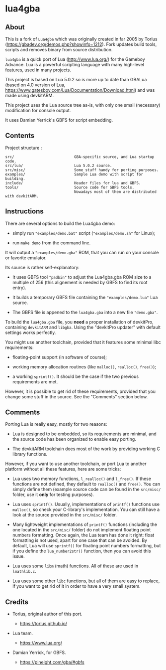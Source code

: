 # lua4gba

About
-------------------------------------------------------------------------------

This is a fork of `Lua4gba` which was originally created in far 2005 by
Torlus (https://gbadev.org/demos.php?showinfo=1212). Fork updates build tools,
scripts and removes binary from source distribution.

`lua4gba` is a quick port of Lua (http://www.lua.org/) for the Gameboy Advance.
Lua is a powerful scripting language with many high-level features, used in 
many projects.

This project is based on Lua 5.0.2 so is more up to date than GBALua 
(based on 4.0 version of Lua, https://www.gatesboy.com/Lua/Documentation/Download.html)
and was made using devkitARM.

This project uses the Lua source tree as-is, with only one small (necessary) modification
for console output.

It uses Damian Yerrick's GBFS for script embedding.

Contents
-------------------------------------------------------------------------------

Project structure :
```
src/                           GBA-specific source, and Lua startup code.
src/lua/                       Lua 5.0.2 source.
src/misc/                      Some stuff handy for porting purposes.
examples/                      Sample Lua demo with script for building.
include/                       Header files for lua and GBFS.
tools/                         Source code for GBFS tools.
                               Nowadays most of them are distributed with devkitARM.
```

Instructions
-------------------------------------------------------------------------------

There are several options to build the Lua4gba demo:

* simply run `"examples/demo.bat"` script (`"examples/demo.sh"` for Linux);

* run `make demo` from the command line.

It will output a `"examples/demo.gba"` ROM, that you can run on your console or favorite emulator.

Its source is rather self-explanatory:

* It uses GBFS tool `"padbin"` to adjust the Lua4gba.gba ROM size to a multiple
of 256 (this alignement is needed by GBFS to find its root entry).

* It builds a temporary GBFS file containing the `"examples/demo.lua"` Lua source.

* The GBFS file is appened to the `lua4gba.gba` into a new file `"demo.gba"`.

To build the `lua4gba.gba` file, you **need** a proper installation of devkitPro,
containing `devkitARM` and `libgba`. Using the "devkitPro updater" with default
settings works perfectly.

You might use another toolchain, provided that it features some minimal libc 
requirements:

* floating-point support (in software of course);

* working memory allocation routines (like `malloc()`, `realloc()`, `free()`);

* a working `sprintf()`. It should be the case if the two previous requirements
are met.

However, it is possible to get rid of these requirements, provided that you
change some stuff in the source. See the "Comments" section below.

Comments
-------------------------------------------------------------------------------

Porting Lua is really easy, mostly for two reasons:

* Lua is designed to be embedded, so its requirements are minimal, and the 
source code has been organized to enable easy porting.

* The devkitARM toolchain does most of the work by providing working C library
functions.

However, if you want to use another toolchain, or port Lua to another platform 
without all these features, here are some tricks:

* Lua uses two memory functions, `l_realloc()` and `l_free()`. If these functions 
are not defined, they default to `realloc()` and `free()`. You can simply define
them (example source code can be found in the `src/misc/` folder, use it **only**
for testing purposes).

* Lua uses `sprintf()`. Usually, implementations of `printf()` functions use 
`malloc()`, so check your C-library's implementation. You can still have a look at 
the source provided in the `src/misc/` folder.

* Many lightweight implementations of `printf()` functions (including the one
located in the `src/misc/` folder) do not implement floating point numbers formatting.
Once again, the Lua team has done it right: float formatting is not used, apart
for one case that can be avoided. By default, Lua will use `sprintf()` for floating
point numbers formatting, but if you define the `lua_number2str()` function, then
you can avoid this issue.

* Lua uses some `libm` (math) functions. All of these are used in `lmathlib.c`.

* Lua uses some other `libc` functions, but all of them are easy to replace, if 
you want to get rid of it in order to have a very small system.

Credits
-------------------------------------------------------------------------------

- Torlus, original author of this port.
    - https://torlus.github.io/

- Lua team.
    - https://www.lua.org/

- Damian Yerrick, for GBFS.
    - https://pineight.com/gba/#gbfs
